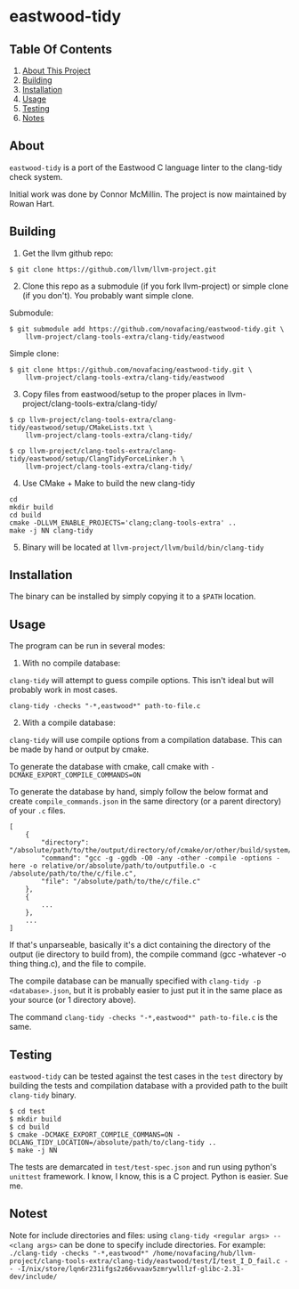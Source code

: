 # eastwood-tidy


## Table Of Contents
1. [About This Project](#about)
2. [Building](#building)
3. [Installation](#installation)
4. [Usage](#installation)
5. [Testing](#testing)
6. [Notes](#notes)

## About <a name="about" />

`eastwood-tidy` is a port of the Eastwood C language linter to the clang-tidy check system.

Initial work was done by Connor McMillin. The project is now maintained by Rowan Hart.

## Building <a name="building" />

1. Get the llvm github repo:

```
$ git clone https://github.com/llvm/llvm-project.git
```
    
2. Clone this repo as a submodule (if you fork llvm-project) or simple clone (if you don't). You probably want simple clone.

Submodule:

```
$ git submodule add https://github.com/novafacing/eastwood-tidy.git \
    llvm-project/clang-tools-extra/clang-tidy/eastwood
```

Simple clone:

```
$ git clone https://github.com/novafacing/eastwood-tidy.git \
    llvm-project/clang-tools-extra/clang-tidy/eastwood
```

3. Copy files from eastwood/setup to the proper places in llvm-project/clang-tools-extra/clang-tidy/

```
$ cp llvm-project/clang-tools-extra/clang-tidy/eastwood/setup/CMakeLists.txt \
    llvm-project/clang-tools-extra/clang-tidy/

$ cp llvm-project/clang-tools-extra/clang-tidy/eastwood/setup/ClangTidyForceLinker.h \
    llvm-project/clang-tools-extra/clang-tidy/
```
    
4. Use CMake + Make to build the new clang-tidy

```
cd 
mkdir build
cd build
cmake -DLLVM_ENABLE_PROJECTS='clang;clang-tools-extra' ..
make -j NN clang-tidy
```

5. Binary will be located at `llvm-project/llvm/build/bin/clang-tidy`

## Installation <a name="installation" />

The binary can be installed by simply copying it to a `$PATH` location.

## Usage <a name="usage" />

The program can be run in several modes:

1. With no compile database:

`clang-tidy` will attempt to guess compile options. This isn't ideal but will probably work in most cases.

`clang-tidy -checks "-*,eastwood*" path-to-file.c`

2. With a compile database:

`clang-tidy` will use compile options from a compilation database. This can be made by hand or output by cmake. 

To generate the database with cmake, call cmake with `-DCMAKE_EXPORT_COMPILE_COMMANDS=ON`

To generate the database by hand, simply follow the below format and create `compile_commands.json` in the same directory (or a parent directory) of your `.c` files.

```
[
    {
        "directory": "/absolute/path/to/the/output/directory/of/cmake/or/other/build/system/",
        "command": "gcc -g -ggdb -O0 -any -other -compile -options -here -o relative/or/absolute/path/to/outputfile.o -c /absolute/path/to/the/c/file.c",
        "file": "/absolute/path/to/the/c/file.c"
    },
    {
        ...
    },
    ...
]

```

If that's unparseable, basically it's a dict containing the directory of the output (ie directory to build from), the compile command (gcc -whatever -o thing thing.c), and the file to compile.

The compile database can be manually specified with `clang-tidy -p <database>.json`, but it is probably easier to just put it in the same place as your source (or 1 directory above).

The command `clang-tidy -checks "-*,eastwood*" path-to-file.c` is the same.

## Testing <a name="testing" />

`eastwood-tidy` can be tested against the test cases in the `test` directory by building the tests and compilation database with a provided path to the built `clang-tidy` binary.

```
$ cd test
$ mkdir build
$ cd build
$ cmake -DCMAKE_EXPORT_COMPILE_COMMANS=ON -DCLANG_TIDY_LOCATION=/absolute/path/to/clang-tidy ..
$ make -j NN
```

The tests are demarcated in `test/test-spec.json` and run using python's `unittest` framework. I know, I know, this is a C project. Python is easier. Sue me.

## Notest <a name="notes" />

Note for include directories and files: using `clang-tidy <regular args> -- <clang args>` can be done to specify include directories. For example: `./clang-tidy -checks "-*,eastwood*" /home/novafacing/hub/llvm-project/clang-tools-extra/clang-tidy/eastwood/test/I/test_I_D_fail.c -- -I/nix/store/lqn6r231ifgs2z66vvaav5zmrywlllzf-glibc-2.31-dev/include/`
